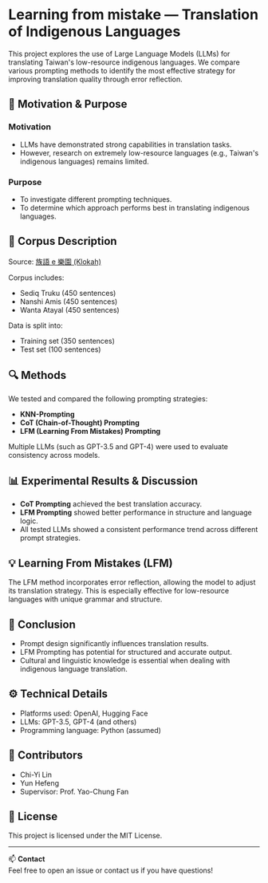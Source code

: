 # Learning from mistake — Translation of Indigenous Languages

This project explores the use of Large Language Models (LLMs) for translating Taiwan's low-resource indigenous languages. We compare various prompting methods to identify the most effective strategy for improving translation quality through error reflection.

## 🎯 Motivation & Purpose

### Motivation
- LLMs have demonstrated strong capabilities in translation tasks.
- However, research on extremely low-resource languages (e.g., Taiwan's indigenous languages) remains limited.

### Purpose
- To investigate different prompting techniques.
- To determine which approach performs best in translating indigenous languages.

## 🧾 Corpus Description

Source: [族語 e 樂園 (Klokah)](https://web.klokah.tw/)

Corpus includes:
- Sediq Truku (450 sentences)
- Nanshi Amis (450 sentences)
- Wanta Atayal (450 sentences)

Data is split into:
- Training set (350 sentences)
- Test set (100 sentences)

## 🔍 Methods

We tested and compared the following prompting strategies:
- **KNN-Prompting**
- **CoT (Chain-of-Thought) Prompting**
- **LFM (Learning From Mistakes) Prompting**

Multiple LLMs (such as GPT-3.5 and GPT-4) were used to evaluate consistency across models.

## 📊 Experimental Results & Discussion

- **CoT Prompting** achieved the best translation accuracy.
- **LFM Prompting** showed better performance in structure and language logic.
- All tested LLMs showed a consistent performance trend across different prompt strategies.

## 💡 Learning From Mistakes (LFM)

The LFM method incorporates error reflection, allowing the model to adjust its translation strategy. This is especially effective for low-resource languages with unique grammar and structure.

## 🧠 Conclusion

- Prompt design significantly influences translation results.
- LFM Prompting has potential for structured and accurate output.
- Cultural and linguistic knowledge is essential when dealing with indigenous language translation.

## ⚙️ Technical Details

- Platforms used: OpenAI, Hugging Face
- LLMs: GPT-3.5, GPT-4 (and others)
- Programming language: Python (assumed)

## 👥 Contributors

- Chi-Yi Lin
- Yun Hefeng  
- Supervisor: Prof. Yao-Chung Fan

## 📄 License

This project is licensed under the MIT License.

---

📫 **Contact**  
Feel free to open an issue or contact us if you have questions!

